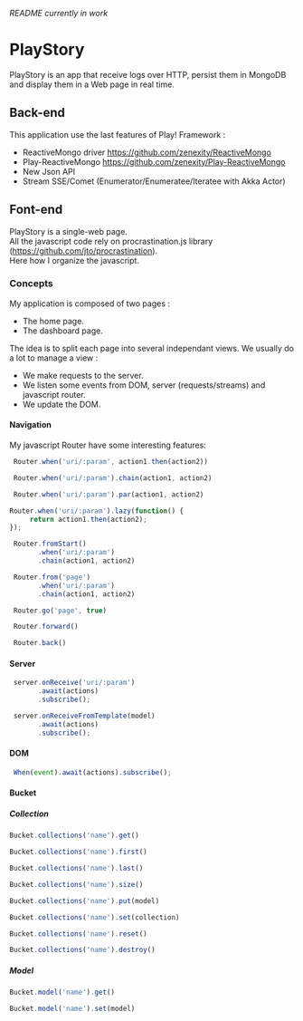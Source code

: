 *README currently in work*

# PlayStory #

PlayStory is an app that receive logs over HTTP, persist them in MongoDB and display them in a Web page in real time.

## Back-end ##
This application use the last features of Play! Framework :

- ReactiveMongo driver <https://github.com/zenexity/ReactiveMongo>
- Play-ReactiveMongo <https://github.com/zenexity/Play-ReactiveMongo>
- New Json API
- Stream SSE/Comet (Enumerator/Enumeratee/Iteratee with Akka Actor)

## Font-end ##
PlayStory is a single-web page.    
All the javascript code rely on procrastination.js library (<https://github.com/jto/procrastination>).   
Here how I organize the javascript.

### Concepts ###
My application is composed of two pages :

- The home page.
- The dashboard page.
 
The idea is to split each page into several independant views.
We usually do a lot to manage a view :

- We make requests to the server.
- We listen some events from DOM, server (requests/streams) and javascript router.
- We update the DOM.

#### Navigation ####
My javascript Router have some interesting features:

```javascript
 Router.when('uri/:param', action1.then(action2))
```

```javascript
 Router.when('uri/:param').chain(action1, action2)
```

```javascript
 Router.when('uri/:param').par(action1, action2)
```

```javascript
Router.when('uri/:param').lazy(function() {
     return action1.then(action2);
});
```

```javascript
 Router.fromStart()
       .when('uri/:param')
       .chain(action1, action2)
```

```javascript
 Router.from('page')
       .when('uri/:param')
       .chain(action1, action2)
```

```javascript
 Router.go('page', true)
```

```javascript
 Router.forward()
```

```javascript
 Router.back()
```

#### Server ####

```javascript
 server.onReceive('uri/:param')
       .await(actions)
       .subscribe();
```

```javascript
 server.onReceiveFromTemplate(model)
       .await(actions)
       .subscribe();
```

#### DOM ####

```javascript
 When(event).await(actions).subscribe();
```

#### Bucket ####

##### Collection #####

```javascript
Bucket.collections('name').get()
```

```javascript
Bucket.collections('name').first()
```

```javascript
Bucket.collections('name').last()
```

```javascript
Bucket.collections('name').size()
```

```javascript
Bucket.collections('name').put(model)
```

```javascript
Bucket.collections('name').set(collection)
```

```javascript
Bucket.collections('name').reset()
```

```javascript
Bucket.collections('name').destroy()
```

##### Model #####

```javascript
Bucket.model('name').get()
```

```javascript
Bucket.model('name').set(model)
```
